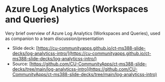 # Azure Log Analytics (Workspaces and Queries)

Very brief overview of Azure Log Analytics (Workspaces and Queries), used as companion to a team discussion/presentation

- Slide deck: [https://cu-communityapps.github.io/ct-ms388-slide-decks/log-analyticss-intro/](https://cu-communityapps.github.io/ct-ms388-slide-decks/log-analyticss-intro/)
- Source: [https://github.com/CU-CommunityApps/ct-ms388-slide-decks/tree/main/log-analyticss-intro](https://github.com/CU-CommunityApps/ct-ms388-slide-decks/tree/main/log-analyticss-intro)
